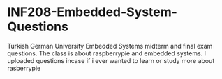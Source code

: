 # INF208-Embedded-System-Questions
Turkish German University Embedded Systems midterm and final exam questions. The class is about raspberrypie and embedded systems. I uploaded questions incase if i ever wanted to learn or study more about rasberrypie 
